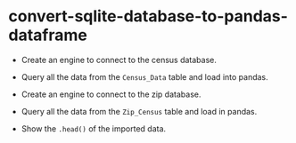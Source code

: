 # convert-sqlite-database-to-pandas-dataframe

* Create an engine to connect to the census database.

* Query all the data from the `Census_Data` table and load into pandas.

* Create an engine to connect to the zip database.

* Query all the data from the `Zip_Census` table and load in pandas.

* Show the `.head()` of the imported data.
